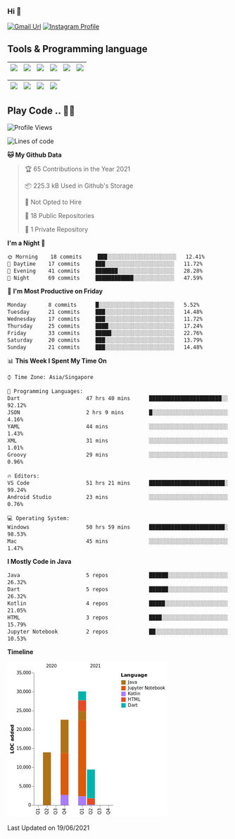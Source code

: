 ### Hi 👋
[![Gmail Url](https://img.shields.io/twitter/url?label=Goggxi@gmail.com&logo=gmail&style=social&url=http%3A%2F%2Fmailto%3Acontact.Goggxi@gmail.com)](mailto:Goggxi@gmail.com) [![Instagram Profile](https://img.shields.io/twitter/url?label=moh_rifkan&logo=instagram&style=social&url=https://www.instagram.com/moh_rifkan/)](https://www.instagram.com/moh_rifkan/)

## Tools & Programming language
| [<img src="https://miro.medium.com/max/2800/1*UpiyYV4onPs4emx-whdVHA.png" width="50">]() | [<img src="https://cdn.svgporn.com/logos/flutter.svg" width="50">]() | [<img src="https://cdn.svgporn.com/logos/jupyter.svg" width="50">]() | [<img src="https://cdn.svgporn.com/logos/mysql.svg" width="50">]() | <img src="https://cdn.svgporn.com/logos/postgresql.svg" width="50"/> | <img src="https://cdn.svgporn.com/logos/firebase.svg" width="50"/>
|-----|----|----|----|----|----|

|[<img src="https://cdn.svgporn.com/logos/kotlin.svg" width="50">]() | [<img src="https://cdn.svgporn.com/logos/java.svg" width="50">]() | [<img src="https://cdn.svgporn.com/logos/dart.svg" width="50">]() | [<img src="https://cdn.svgporn.com/logos/python.svg" width="50">]() |
|---|---|---|---|


## Play Code .. 💬🚀

<!--START_SECTION:waka-->
![Profile Views](http://img.shields.io/badge/Profile%20Views-0-blue)

![Lines of code](https://img.shields.io/badge/From%20Hello%20World%20I%27ve%20Written-75968%20lines%20of%20code-blue)

**🐱 My Github Data** 

> 🏆 65 Contributions in the Year 2021
 > 
> 📦 225.3 kB Used in Github's Storage 
 > 
> 🚫 Not Opted to Hire
 > 
> 📜 18 Public Repositories 
 > 
> 🔑 1 Private Repository 
 > 
**I'm a Night 🦉** 

```text
🌞 Morning    18 commits     ███░░░░░░░░░░░░░░░░░░░░░░   12.41% 
🌆 Daytime    17 commits     ███░░░░░░░░░░░░░░░░░░░░░░   11.72% 
🌃 Evening    41 commits     ███████░░░░░░░░░░░░░░░░░░   28.28% 
🌙 Night      69 commits     ████████████░░░░░░░░░░░░░   47.59%

```
📅 **I'm Most Productive on Friday** 

```text
Monday       8 commits      █░░░░░░░░░░░░░░░░░░░░░░░░   5.52% 
Tuesday      21 commits     ███░░░░░░░░░░░░░░░░░░░░░░   14.48% 
Wednesday    17 commits     ███░░░░░░░░░░░░░░░░░░░░░░   11.72% 
Thursday     25 commits     ████░░░░░░░░░░░░░░░░░░░░░   17.24% 
Friday       33 commits     █████░░░░░░░░░░░░░░░░░░░░   22.76% 
Saturday     20 commits     ███░░░░░░░░░░░░░░░░░░░░░░   13.79% 
Sunday       21 commits     ███░░░░░░░░░░░░░░░░░░░░░░   14.48%

```


📊 **This Week I Spent My Time On** 

```text
⌚︎ Time Zone: Asia/Singapore

💬 Programming Languages: 
Dart                     47 hrs 40 mins      ███████████████████████░░   92.12% 
JSON                     2 hrs 9 mins        █░░░░░░░░░░░░░░░░░░░░░░░░   4.16% 
YAML                     44 mins             ░░░░░░░░░░░░░░░░░░░░░░░░░   1.43% 
XML                      31 mins             ░░░░░░░░░░░░░░░░░░░░░░░░░   1.01% 
Groovy                   29 mins             ░░░░░░░░░░░░░░░░░░░░░░░░░   0.96%

🔥 Editors: 
VS Code                  51 hrs 21 mins      ████████████████████████░   99.24% 
Android Studio           23 mins             ░░░░░░░░░░░░░░░░░░░░░░░░░   0.76%

💻 Operating System: 
Windows                  50 hrs 59 mins      ████████████████████████░   98.53% 
Mac                      45 mins             ░░░░░░░░░░░░░░░░░░░░░░░░░   1.47%

```

**I Mostly Code in Java** 

```text
Java                     5 repos             ██████░░░░░░░░░░░░░░░░░░░   26.32% 
Dart                     5 repos             ██████░░░░░░░░░░░░░░░░░░░   26.32% 
Kotlin                   4 repos             █████░░░░░░░░░░░░░░░░░░░░   21.05% 
HTML                     3 repos             ████░░░░░░░░░░░░░░░░░░░░░   15.79% 
Jupyter Notebook         2 repos             ██░░░░░░░░░░░░░░░░░░░░░░░   10.53%

```


**Timeline**

![Chart not found](https://raw.githubusercontent.com/Goggxi/Goggxi/main/charts/bar_graph.png) 


 Last Updated on 19/06/2021
<!--END_SECTION:waka-->
